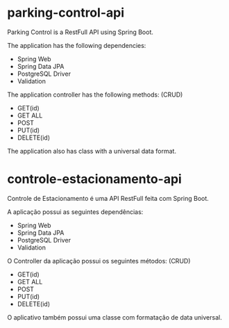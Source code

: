 # parking-control-api

Parking Control is a RestFull API using Spring Boot.

The application has the following dependencies:

- Spring Web
- Spring Data JPA
- PostgreSQL Driver
- Validation

The application controller has the following methods: (CRUD)

- GET(id)
- GET ALL
- POST
- PUT(id)
- DELETE(id)


The application also has class with a universal data format.

# controle-estacionamento-api

Controle de Estacionamento é uma API RestFull feita com Spring Boot.

A aplicação possui as seguintes dependências:

- Spring Web
- Spring Data JPA
- PostgreSQL Driver
- Validation

O Controller da aplicação possui os seguintes métodos: (CRUD)

- GET(id)
- GET ALL
- POST
- PUT(id)
- DELETE(id)


O aplicativo também possui uma classe com formatação de data universal.


